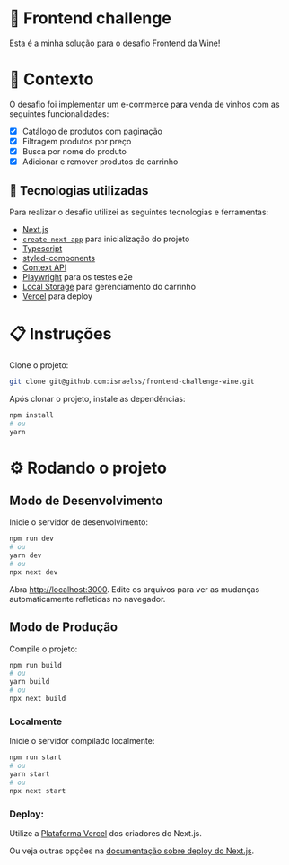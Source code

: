 # 🚀 Frontend challenge

Esta é a minha solução para o desafio Frontend da Wine!

# 🧠 Contexto

O desafio foi implementar um e-commerce para venda de vinhos com as seguintes funcionalidades:
- [x] Catálogo de produtos com paginação
- [x] Filtragem produtos por preço
- [x] Busca por nome do produto
- [x] Adicionar e remover produtos do carrinho

## 🧰 Tecnologias utilizadas

Para realizar o desafio utilizei as seguintes tecnologias e ferramentas:

- [Next.js](https://nextjs.org/)
- [`create-next-app`](https://github.com/vercel/next.js/tree/canary/packages/create-next-app) para inicialização do projeto
- [Typescript](https://www.typescriptlang.org/)
- [styled-components](https://styled-components.com/)
- [Context API](https://pt-br.reactjs.org/docs/context.html)
- [Playwright](https://playwright.dev/) para os testes e2e
- [Local Storage](https://developer.mozilla.org/en-US/docs/Web/API/Window/localStorage) para gerenciamento do carrinho
- [Vercel](https://vercel.com/) para deploy
# 📋 Instruções

Clone o projeto:

```bash
git clone git@github.com:israelss/frontend-challenge-wine.git
```

Após clonar o projeto, instale as dependências:

```bash
npm install
# ou
yarn
```

# ⚙️ Rodando o projeto

## Modo de Desenvolvimento

Inicie o servidor de desenvolvimento:

```bash
npm run dev
# ou
yarn dev
# ou
npx next dev
```

Abra [http://localhost:3000](http://localhost:3000).
Edite os arquivos para ver as mudanças automaticamente refletidas no navegador.

## Modo de Produção

Compile o projeto:

```bash
npm run build
# ou
yarn build
# ou
npx next build
```

### Localmente

Inicie o servidor compilado localmente:

```bash
npm run start
# ou
yarn start
# ou
npx next start
```

### Deploy:

Utilize a [Plataforma Vercel](https://vercel.com/new?utm_medium=default-template&filter=next.js&utm_source=create-next-app&utm_campaign=create-next-app-readme) dos criadores do Next.js.

Ou veja outras opções na [documentação sobre deploy do Next.js](https://nextjs.org/docs/deployment).
